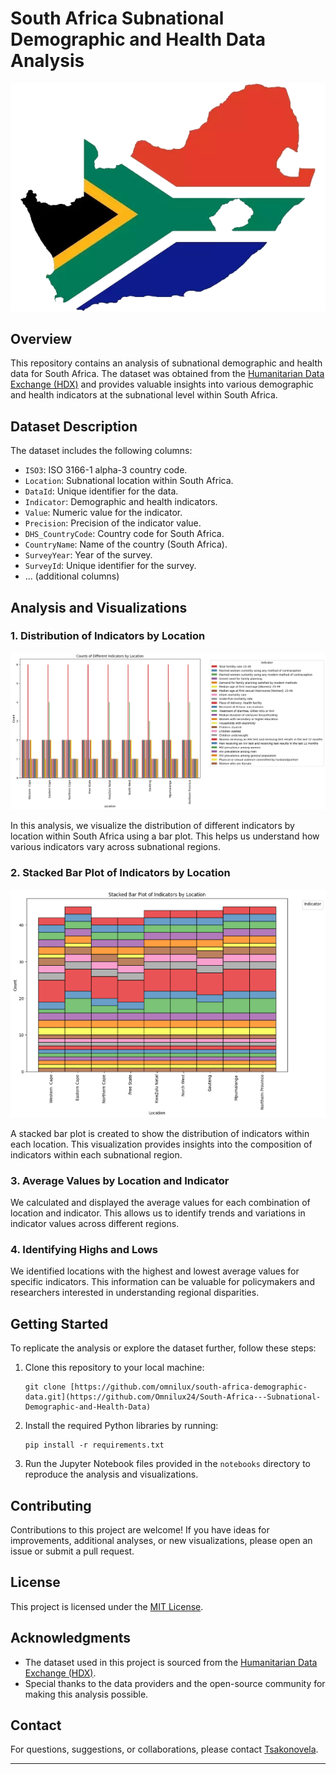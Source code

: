 # South Africa Subnational Demographic and Health Data Analysis

![South Africa](south-african-flag.png)

## Overview

This repository contains an analysis of subnational demographic and health data for South Africa. The dataset was obtained from the [Humanitarian Data Exchange (HDX)](https://data.humdata.org/dataset/dhs-subnational-data-for-south-africa) and provides valuable insights into various demographic and health indicators at the subnational level within South Africa.

## Dataset Description

The dataset includes the following columns:

- `ISO3`: ISO 3166-1 alpha-3 country code.
- `Location`: Subnational location within South Africa.
- `DataId`: Unique identifier for the data.
- `Indicator`: Demographic and health indicators.
- `Value`: Numeric value for the indicator.
- `Precision`: Precision of the indicator value.
- `DHS_CountryCode`: Country code for South Africa.
- `CountryName`: Name of the country (South Africa).
- `SurveyYear`: Year of the survey.
- `SurveyId`: Unique identifier for the survey.
- ... (additional columns)

## Analysis and Visualizations

### 1. Distribution of Indicators by Location

![Distribution of Indicators by Location](counts.png)

In this analysis, we visualize the distribution of different indicators by location within South Africa using a bar plot. This helps us understand how various indicators vary across subnational regions.

### 2. Stacked Bar Plot of Indicators by Location

![Stacked Bar Plot of Indicators by Location](stacked.png)

A stacked bar plot is created to show the distribution of indicators within each location. This visualization provides insights into the composition of indicators within each subnational region.

### 3. Average Values by Location and Indicator

We calculated and displayed the average values for each combination of location and indicator. This allows us to identify trends and variations in indicator values across different regions.

### 4. Identifying Highs and Lows

We identified locations with the highest and lowest average values for specific indicators. This information can be valuable for policymakers and researchers interested in understanding regional disparities.

## Getting Started

To replicate the analysis or explore the dataset further, follow these steps:

1. Clone this repository to your local machine:

   ```
   git clone [https://github.com/omnilux/south-africa-demographic-data.git](https://github.com/Omnilux24/South-Africa---Subnational-Demographic-and-Health-Data)
   ```

2. Install the required Python libraries by running:

   ```
   pip install -r requirements.txt
   ```

3. Run the Jupyter Notebook files provided in the `notebooks` directory to reproduce the analysis and visualizations.

## Contributing

Contributions to this project are welcome! If you have ideas for improvements, additional analyses, or new visualizations, please open an issue or submit a pull request.

## License

This project is licensed under the [MIT License](LICENSE).

## Acknowledgments

- The dataset used in this project is sourced from the [Humanitarian Data Exchange (HDX)](https://data.humdata.org/dataset/dhs-subnational-data-for-south-africa).
- Special thanks to the data providers and the open-source community for making this analysis possible.

## Contact

For questions, suggestions, or collaborations, please contact [Tsakonovela](info@tsakonovela.com).

---

